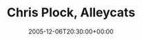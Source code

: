 ---
templateKey: event
guid: 0892daec-6eab-11ea-99c5-002590d1d1b0
date: 2005-12-06T20:30:00+00:00
eventTime: '8:30pm'
title: Chris Plock, Alleycats
artist: Chris Plock
city: Toronto
venue: Alleycats
group: Tim Shia
guests: Peter Hill
---